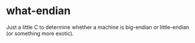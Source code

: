 # what-endian
Just a little C to determine whether a machine is big-endian or little-endian (or something more exotic).
